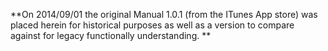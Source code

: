 **On 2014/09/01 the original Manual 1.0.1 (from the ITunes App store) was placed herein for historical purposes as well as a version to compare against for legacy functionally understanding. **